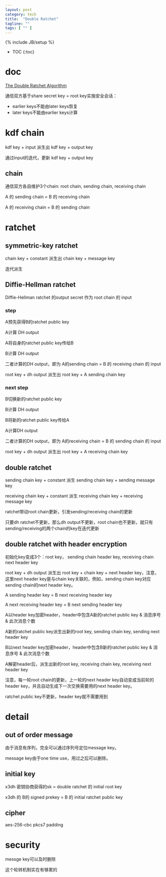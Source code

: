 ```yaml
---
layout: post
category: tech
title:  "Double Ratchet"
tagline: ""
tags: [ "" ] 
---
```

{% include JB/setup %}

* TOC
{:toc}

# doc

[The Double Ratchet Algorithm](https://signal.org/docs/specifications/doubleratchet/)

通信双方基于share secret key = root key实施安全会话：
- earlier keys不能由later keys恢复
- later keys不能由earlier keys计算

# kdf chain

kdf key + input  派生出 kdf key + output key

通过input的迭代，更新 kdf key + output key

## chain

通信双方各自维护3个chain: root chain, sending chain, receiving chain

A 的 sending chain = B 的 receiving chain

A 的 receiving chain = B 的 sending chain

# ratchet

## symmetric-key ratchet

chain key + constant  派生出 chain key + message key

迭代派生

## Diffie-Hellman ratchet

Diffie-Hellman ratchet 的output secret 作为 root chain 的 input

### step

A预先获得B的ratchet public key

A计算 DH output 

A将自身的ratchet public key传给B

B计算 DH output

二者计算的DH output，即为 A的sending chain = B 的 receiving chain 的 input

root key + dh output 派生出 root key + A sending chain key

### next step

B切换新的ratchet public key

B计算 DH output

B将新的ratchet public key传给A

A计算DH output

二者计算的DH output，即为 A的receiving chain = B 的 sending chain 的 input

root key + dh output 派生出 root key + A receiving chain key

## double ratchet

sending chain key + constant 派生 sending chain key +  sending message key

receiving chain key + constant 派生 receiving chain key +  receiving message key

ratchet带动root chain更新，引发sending/receiving chain的更新

只要dh ratchet不更新，那么dh output不更新，root chain也不更新，就只有sending/receiving的两个chain的key在迭代更新

## double ratchet with header encryption

初始化key变成3个：root key， sending chain header key,  receiving chain next header key

root key + dh output 派生出 root key + chain key  + next header key，注意，这里next header key是与chain key关联的，例如，sending chain key对应sending chain的next header key。

A sending header key = B next receiving header key

A next receiving header key = B next sending header key

A以header key加密header，header中包含A新的ratchet public key & 消息序号 & 此次消息个数

A新的ratchet public key派生出新的root key, sending chain key, sending next header key

B以next header key加密header，header中包含B新的ratchet public key  & 消息序号 & 此次消息个数

A解密header后，派生出新的root key, receiving chain key, receiving next header key

注意，每一轮root chain的更新，上一轮的next header key自动变成当前轮的header key，并且自动生成下一次交换需要用的next header key。

ratchet public key不更新，header key就不需要用到

# detail

## out of order message

由于消息有序列，完全可以通过序列号定位message key。

message key由于one time use，用过之后可以删除。

## initial key

x3dh 密钥协商获得的sk  =  double ratchet 的 initial root key

x3dh 的 B的 signed prekey = B 的 initial ratchet public key

## cipher

aes-256-cbc pkcs7 padding

# security

messge key可以及时删除

这个轮转机制实在有够累的
